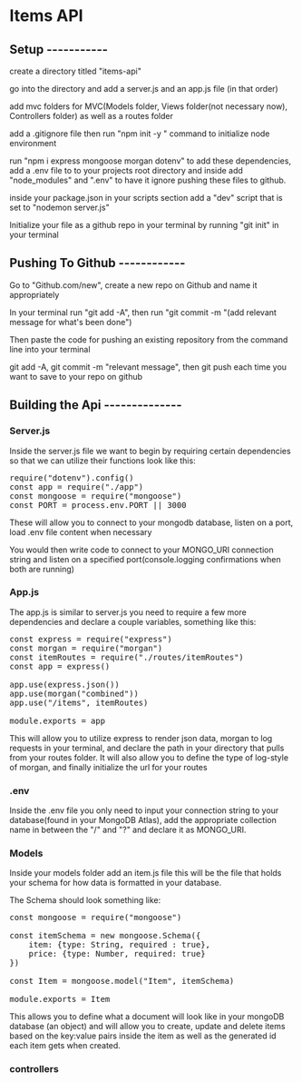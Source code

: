 # Items API

##  Setup -----------

create a directory titled "items-api"

go into the directory and add a server.js and an app.js file (in that order)

add mvc folders for MVC(Models folder, Views folder(not necessary now), Controllers folder) as well as a routes folder

add a .gitignore file then run "npm init -y " command to initialize node environment

run "npm i express mongoose morgan dotenv" to add these dependencies, add a .env file to to your projects root directory and inside add "node_modules" and ".env" to have it ignore pushing these files to github.

inside your package.json in your scripts section add a "dev" script that is set to "nodemon server.js"

Initialize your file as a github repo in your terminal by running "git init" in your terminal

  ## Pushing To Github ------------

  Go to "Github.com/new", create a new repo on Github and name it appropriately

  In your terminal run "git add -A", then run "git commit -m "(add relevant message for what's been done")

  Then paste the code for pushing an existing repository from the command line into your terminal

  git add -A, git commit -m "relevant message", then git push each time you want to save to your repo on github

## Building the Api --------------

### Server.js

Inside the server.js file we want to begin by requiring certain dependencies so that we can utilize their functions
look like this: 

<pre>require("dotenv").config()
const app = require("./app")
const mongoose = require("mongoose")
const PORT = process.env.PORT || 3000</pre>

 These will allow you to connect to your mongodb database, listen on a port, load .env file content when necessary

You would then write code to connect to your MONGO_URI connection string
and listen on a specified port(console.logging confirmations when both are running)

### App.js

The app.js is similar to server.js you need to require a few more dependencies and declare a couple variables, something like this:

<pre>
const express = require("express")
const morgan = require("morgan")
const itemRoutes = require("./routes/itemRoutes")
const app = express()

app.use(express.json())
app.use(morgan("combined"))
app.use("/items", itemRoutes)

module.exports = app
</pre>

This will allow you to utilize express to render json data, morgan to log requests in your terminal, and declare the path in your directory that pulls from your routes folder. It will also allow you to define the type of log-style of morgan, and finally initialize the url for your routes

### .env

Inside the .env file you only need to input your connection string to your database(found in your MongoDB Atlas), add the appropriate collection name in between the "/" and "?" and declare it as MONGO_URI. 


### Models

Inside your models folder add an item.js file this will be the file that holds your schema for how data is formatted in your database.

The Schema should look something like:
<pre>
const mongoose = require("mongoose")

const itemSchema = new mongoose.Schema({
    item: {type: String, required : true},
    price: {type: Number, required: true}
})

const Item = mongoose.model("Item", itemSchema)

module.exports = Item
</pre>

This allows you to define what a document will look like in your mongoDB database (an object) and will allow you to create, update and delete items based on the key:value pairs inside the item as well as the generated id each item gets when created.

### controllers



